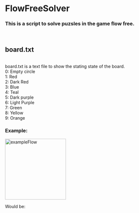 <h1>FlowFreeSolver</h1>
<h3>This is a script to solve puzsles in the game flow free.</h3>

<br><h2>board.txt</h2>
<br>board.txt is a text file to show the stating state of the board.
<br>0: Empty circle 
<br>1: Red
<br>2: Dark Red
<br>3: Blue
<br>4: Teal
<br>5: Dark purple
<br>6: Light Purple
<br>7: Green
<br>8: Yellow
<br>9: Orange

<h3>Example:</h3>

<img src="https://github.com/TheSirTaco7/FlowFreeSolver/exampleFlow" alt="exampleFlow" width="200"/>

Would be:

